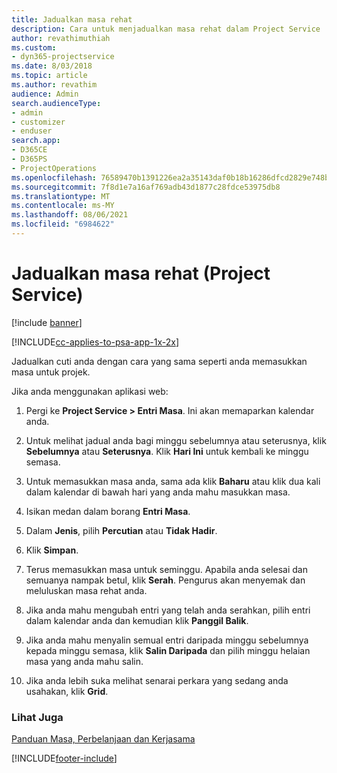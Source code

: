 ```yaml
---
title: Jadualkan masa rehat
description: Cara untuk menjadualkan masa rehat dalam Project Service
author: revathimuthiah
ms.custom:
- dyn365-projectservice
ms.date: 8/03/2018
ms.topic: article
ms.author: revathim
audience: Admin
search.audienceType:
- admin
- customizer
- enduser
search.app:
- D365CE
- D365PS
- ProjectOperations
ms.openlocfilehash: 76589470b1391226ea2a35143daf0b18b16286dfcd2829e748b0984397cb25ee
ms.sourcegitcommit: 7f8d1e7a16af769adb43d1877c28fdce53975db8
ms.translationtype: MT
ms.contentlocale: ms-MY
ms.lasthandoff: 08/06/2021
ms.locfileid: "6984622"
---
```

# <a name="schedule-time-off-project-service"></a>Jadualkan masa rehat (Project Service)

[!include [banner](../includes/psa-now-project-operations.md)]

[!INCLUDE[cc-applies-to-psa-app-1x-2x](../includes/cc-applies-to-psa-app-1x-2x.md)]

Jadualkan cuti anda dengan cara yang sama seperti anda memasukkan masa untuk projek.  
  
 Jika anda menggunakan aplikasi web:  
  
1.  Pergi ke **Project Service > Entri Masa**. Ini akan memaparkan kalendar anda.  
  
2.  Untuk melihat jadual anda bagi minggu sebelumnya atau seterusnya, klik **Sebelumnya** atau **Seterusnya**. Klik **Hari Ini** untuk kembali ke minggu semasa.  
  
3.  Untuk memasukkan masa anda, sama ada klik **Baharu** atau klik dua kali dalam kalendar di bawah hari yang anda mahu masukkan masa.  
  
4.  Isikan medan dalam borang **Entri Masa**.  
  
5.  Dalam **Jenis**, pilih **Percutian** atau **Tidak Hadir**.  
  
6.  Klik **Simpan**.  
  
7.  Terus memasukkan masa untuk seminggu. Apabila anda selesai dan semuanya nampak betul, klik **Serah**. Pengurus akan menyemak dan meluluskan masa rehat anda.  
  
8.  Jika anda mahu mengubah entri yang telah anda serahkan, pilih entri dalam kalendar anda dan kemudian klik **Panggil Balik**.  
  
9. Jika anda mahu menyalin semual entri daripada minggu sebelumnya kepada minggu semasa, klik **Salin Daripada** dan pilih minggu helaian masa yang anda mahu salin.  
  
10. Jika anda lebih suka melihat senarai perkara yang sedang anda usahakan, klik **Grid**.  
  
### <a name="see-also"></a>Lihat Juga  
 [Panduan Masa, Perbelanjaan dan Kerjasama](../psa/time-expense-collaboration-guide.md)


[!INCLUDE[footer-include](../includes/footer-banner.md)]